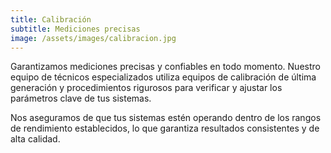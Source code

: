 ```yaml
---
title: Calibración
subtitle: Mediciones precisas
image: /assets/images/calibracion.jpg
---
```

Garantizamos mediciones precisas y confiables en todo momento. Nuestro equipo de técnicos especializados utiliza equipos de calibración de última generación y procedimientos rigurosos para verificar y ajustar los parámetros clave de tus sistemas.

Nos aseguramos de que tus sistemas estén operando dentro de los rangos de rendimiento establecidos, lo que garantiza resultados consistentes y de alta calidad.